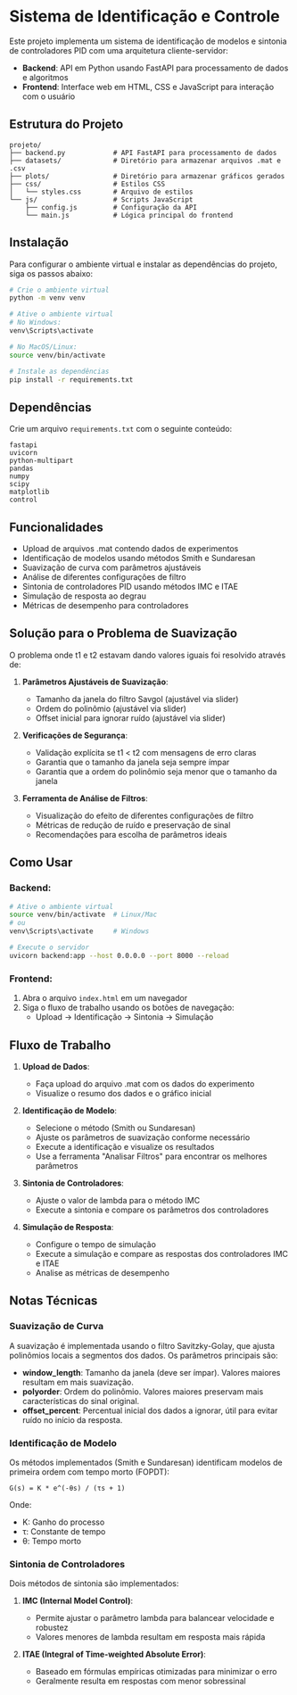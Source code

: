 # Sistema de Identificação e Controle

Este projeto implementa um sistema de identificação de modelos e sintonia de controladores PID com uma arquitetura cliente-servidor:

- **Backend**: API em Python usando FastAPI para processamento de dados e algoritmos
- **Frontend**: Interface web em HTML, CSS e JavaScript para interação com o usuário

## Estrutura do Projeto

```
projeto/
├── backend.py            # API FastAPI para processamento de dados
├── datasets/             # Diretório para armazenar arquivos .mat e .csv
├── plots/                # Diretório para armazenar gráficos gerados
├── css/                  # Estilos CSS
│   └── styles.css        # Arquivo de estilos
└── js/                   # Scripts JavaScript
    ├── config.js         # Configuração da API
    └── main.js           # Lógica principal do frontend
```

## Instalação

Para configurar o ambiente virtual e instalar as dependências do projeto, siga os passos abaixo:

```bash
# Crie o ambiente virtual
python -m venv venv

# Ative o ambiente virtual
# No Windows:
venv\Scripts\activate

# No MacOS/Linux:
source venv/bin/activate

# Instale as dependências
pip install -r requirements.txt
```

## Dependências

Crie um arquivo `requirements.txt` com o seguinte conteúdo:

```
fastapi
uvicorn
python-multipart
pandas
numpy
scipy
matplotlib
control
```

## Funcionalidades

- Upload de arquivos .mat contendo dados de experimentos
- Identificação de modelos usando métodos Smith e Sundaresan
- Suavização de curva com parâmetros ajustáveis
- Análise de diferentes configurações de filtro
- Sintonia de controladores PID usando métodos IMC e ITAE
- Simulação de resposta ao degrau
- Métricas de desempenho para controladores

## Solução para o Problema de Suavização

O problema onde t1 e t2 estavam dando valores iguais foi resolvido através de:

1. **Parâmetros Ajustáveis de Suavização**:
   - Tamanho da janela do filtro Savgol (ajustável via slider)
   - Ordem do polinômio (ajustável via slider)
   - Offset inicial para ignorar ruído (ajustável via slider)

2. **Verificações de Segurança**:
   - Validação explícita se t1 < t2 com mensagens de erro claras
   - Garantia que o tamanho da janela seja sempre ímpar
   - Garantia que a ordem do polinômio seja menor que o tamanho da janela

3. **Ferramenta de Análise de Filtros**:
   - Visualização do efeito de diferentes configurações de filtro
   - Métricas de redução de ruído e preservação de sinal
   - Recomendações para escolha de parâmetros ideais

## Como Usar

### Backend:

```bash
# Ative o ambiente virtual
source venv/bin/activate  # Linux/Mac
# ou
venv\Scripts\activate     # Windows

# Execute o servidor
uvicorn backend:app --host 0.0.0.0 --port 8000 --reload
```

### Frontend:

1. Abra o arquivo `index.html` em um navegador
2. Siga o fluxo de trabalho usando os botões de navegação:
   - Upload → Identificação → Sintonia → Simulação

## Fluxo de Trabalho

1. **Upload de Dados**:
   - Faça upload do arquivo .mat com os dados do experimento
   - Visualize o resumo dos dados e o gráfico inicial

2. **Identificação de Modelo**:
   - Selecione o método (Smith ou Sundaresan)
   - Ajuste os parâmetros de suavização conforme necessário
   - Execute a identificação e visualize os resultados
   - Use a ferramenta "Analisar Filtros" para encontrar os melhores parâmetros

3. **Sintonia de Controladores**:
   - Ajuste o valor de lambda para o método IMC
   - Execute a sintonia e compare os parâmetros dos controladores

4. **Simulação de Resposta**:
   - Configure o tempo de simulação
   - Execute a simulação e compare as respostas dos controladores IMC e ITAE
   - Analise as métricas de desempenho

## Notas Técnicas

### Suavização de Curva

A suavização é implementada usando o filtro Savitzky-Golay, que ajusta polinômios locais a segmentos dos dados. Os parâmetros principais são:

- **window_length**: Tamanho da janela (deve ser ímpar). Valores maiores resultam em mais suavização.
- **polyorder**: Ordem do polinômio. Valores maiores preservam mais características do sinal original.
- **offset_percent**: Percentual inicial dos dados a ignorar, útil para evitar ruído no início da resposta.

### Identificação de Modelo

Os métodos implementados (Smith e Sundaresan) identificam modelos de primeira ordem com tempo morto (FOPDT):

```
G(s) = K * e^(-θs) / (τs + 1)
```

Onde:
- K: Ganho do processo
- τ: Constante de tempo
- θ: Tempo morto

### Sintonia de Controladores

Dois métodos de sintonia são implementados:

1. **IMC (Internal Model Control)**:
   - Permite ajustar o parâmetro lambda para balancear velocidade e robustez
   - Valores menores de lambda resultam em resposta mais rápida

2. **ITAE (Integral of Time-weighted Absolute Error)**:
   - Baseado em fórmulas empíricas otimizadas para minimizar o erro
   - Geralmente resulta em respostas com menor sobressinal
